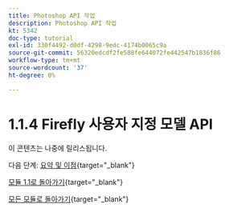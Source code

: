 ```yaml
---
title: Photoshop API 작업
description: Photoshop API 작업
kt: 5342
doc-type: tutorial
exl-id: 330f4492-d0df-4298-9edc-4174b0065c9a
source-git-commit: 56320edcdf2fe588fe644072fe442547b1836f86
workflow-type: tm+mt
source-wordcount: '37'
ht-degree: 0%

---
```


# 1.1.4 Firefly 사용자 지정 모델 API

이 콘텐츠는 나중에 릴리스됩니다.

다음 단계: [요약 및 이점](./summary.md){target="_blank"}

[모듈 1.1로 돌아가기](./firefly-services.md){target="_blank"}

[모든 모듈로 돌아가기](./../../../overview.md){target="_blank"}
